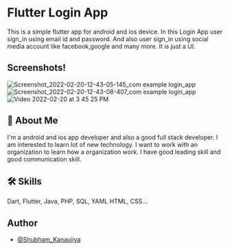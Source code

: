 # Flutter Login App

This is a simple flutter app for android and ios device. In this Login App user sign_in using email id and password. And also user sign_in using social media account like facebook,google and many more. It is just a UI.


## Screenshots!
![Screenshot_2022-02-20-12-43-05-145_com example login_app](https://user-images.githubusercontent.com/94992212/154837665-2f5c12eb-70a4-431d-8512-163cb6195f2d.jpg)
![Screenshot_2022-02-20-12-43-08-407_com example login_app](https://user-images.githubusercontent.com/94992212/154837695-afbec9e0-c4e5-4fd6-8bdc-711828f9026e.jpg)
![Video 2022-02-20 at 3 45 25 PM](https://user-images.githubusercontent.com/94992212/154838324-df1e2f37-7351-4fcc-b2af-4adf925dbf70.gif)




## 🚀 About Me
I'm a android and ios app developer and also a good full stack developer. I am interested to learn lot of new technology. I want to work with an organization to learn how a organization work. I have good leading skill and good communication skill.

## 🛠 Skills
Dart, Flutter, Java, PHP, SQL, YAML HTML, CSS...

## Author
- [@Shubham_Kanaujiya](https://github.com/skanaujiya)





